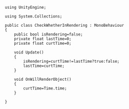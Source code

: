 	using UnityEngine;

	using System.Collections;

	public class CheckWhetherInRendering : MonoBehaviour 
	{
		public bool isRendering=false;
		private float lastTime=0;
		private float curtTime=0;
		
		void Update()
		{
		    isRendering=curtTime!=lastTime?true:false;
		    lastTime=curtTime;
		}
		
		void OnWillRenderObject()
		{
		    curtTime=Time.time;
		}

	}
